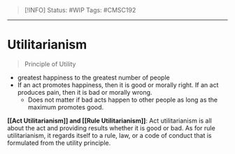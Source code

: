 > [!INFO]
> Status: #WIP 
> Tags: #CMSC192 

----
# Utilitarianism
> Principle of Utility
- greatest happiness to the greatest number of people
- If an act promotes happiness, then it is good or morally right. If an act produces pain, then it is bad or morally wrong.
	- Does not matter if bad acts happen to other people as long as the maximum promotes good.

**[[Act Utilitarianism]] and [[Rule Utilitarianism]]**:
Act utilitarianism is all about the act and providing results whether it is good or bad. As for rule utilitarianism, it regards itself to a rule, law, or a code of conduct that is formulated from the utility principle.